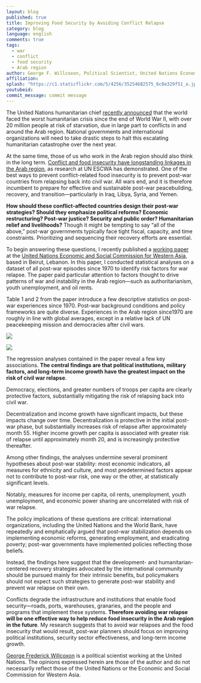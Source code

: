 ```yaml
---
layout: blog
published: true
title: Improving Food Security by Avoiding Conflict Relapse
category: blog
language: english
comments: true
tags: 
  - war
  - conflict
  - food security
  - Arab region
author: George F. Willcoxon, Political Scientist, United Nations Economic and Social Commission for Western Asia
affiliation: 
splash: "https://c1.staticflickr.com/5/4256/35254682575_6c0e329f51_o.jpg"
youtubeid: 
commit_message: commit message
---
```

The United Nations humanitarian chief [recently announced](http://reliefweb.int/report/yemen/usgerc-stephen-o-brien-statement-security-council-missions-yemen-south-sudan-somalia) that the world faced the worst humanitarian crisis since the end of World War II, with over 20 million people at risk of starvation, due in large part to conflicts in and around the Arab region. National governments and international organizations will need to take drastic steps to halt this escalating humanitarian catastrophe over the next year.    <!-- more -->





At the same time, those of us who work in the Arab region should also think in the long term. [Conflict and food insecurity have longstanding linkages in the Arab region](https://www.unescwa.org/publications/food-security-and-conflict-escwa-region), as research at UN ESCWA has demonstrated. One of the best ways to prevent conflict-related food insecurity is to prevent post-war countries from relapsing back into civil war. All wars end, and it is therefore incumbent to prepare for effective and sustainable post-war peacebuilding, recovery, and transition—particularly in Iraq, Libya, Syria, and Yemen.






**How should these conflict-affected countries design their post-war strategies? Should they emphasize political reforms? Economic restructuring? Post-war justice? Security and public order? Humanitarian relief and livelihoods?** Though it might be tempting to say “all of the above,” post-war governments typically face tight fiscal, capacity, and time constraints. Prioritizing and sequencing their recovery efforts are essential.





To begin answering these questions, I recently published a [working paper](https://www.unescwa.org/sites/www.unescwa.org/files/page_attachments/post_war_risks_in_the_arab_region_0.pdf) at the [United Nations Economic and Social Commission for Western Asia](https://www.unescwa.org/), based in Beirut, Lebanon. In this paper, I conducted statistical analyses on a dataset of all post-war episodes since 1970 to identify risk factors for war relapse. The paper paid particular attention to factors thought to drive patterns of war and instability in the Arab region—such as authoritarianism, youth unemployment, and oil rents.





Table 1 and 2 from the paper introduce a few descriptive statistics on post-war experiences since 1970. Post-war background conditions and policy frameworks are quite diverse. Experiences in the Arab region since1970 are roughly in line with global averages, except in a relative lack of UN peacekeeping mission and democracies after civil wars.




![](https://c1.staticflickr.com/5/4260/35301368455_fe7dd26ff1_c.jpg)      






![](https://c1.staticflickr.com/3/2805/33801261391_7108dc3024.jpg)  






The regression analyses contained in the paper reveal a few key associations. **The central findings are that political institutions, military factors, and long-term income growth have the greatest impact on the risk of civil war relapse**. 





Democracy, elections, and greater numbers of troops per capita are clearly protective factors, substantially mitigating the risk of relapsing back into civil war. 






Decentralization and income growth have significant impacts, but these impacts change over time. Decentralization is protective in the initial post-war phase, but substantially increases risk of relapse after approximately month 55. Higher income growth per capita is associated with greater risk of relapse until approximately month 20, and is increasingly protective thereafter.



 
Among other findings, the analyses undermine several prominent hypotheses about post-war stability: most economic indicators, all measures for ethnicity and culture, and most predetermined factors appear not to contribute to post-war risk, one way or the other, at statistically significant levels.





Notably, measures for income per capita, oil rents, unemployment, youth unemployment, and economic power sharing are uncorrelated with risk of war relapse. 




The policy implications of these questions are critical: international organizations, including the United Nations and the World Bank, have repeatedly and emphatically argued that post-war stabilization depends on implementing economic reforms, generating employment, and eradicating poverty; post-war governments have implemented policies reflecting those beliefs. 






Instead, the findings here suggest that the development- and humanitarian-centered recovery strategies advocated by the international community should be pursued mainly for their intrinsic benefits, but policymakers should not expect such strategies to generate post-war stability and prevent war relapse on their own.




Conflicts degrade the infrastructure and institutions that enable food security—roads, ports, warehouses, granaries, and the people and programs that implement these systems. **Therefore avoiding war relapse will be one effective way to help reduce food insecurity in the Arab region in the future**. My research suggests that to avoid war relapses and the food insecurity that would result, post-war planners should focus on improving political institutions, security sector effectiveness, and long-term income growth. 











[George Frederick Willcoxon]( https://georgewillcoxon.com/) is a political scientist working at the United Nations. The opinions expressed herein are those of the author and do not necessarily reflect those of the United Nations or the Economic and Social Commission for Western Asia.